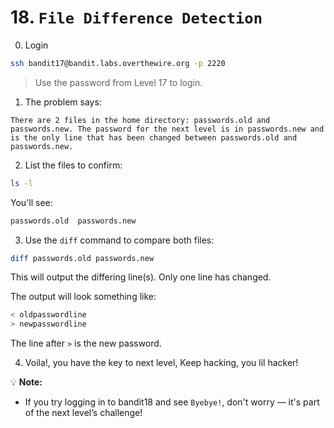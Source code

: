 # 18. `File Difference Detection`

0. Login

```bash
ssh bandit17@bandit.labs.overthewire.org -p 2220
```

> Use the password from Level 17 to login.

1. The problem says:

```
There are 2 files in the home directory: passwords.old and passwords.new. The password for the next level is in passwords.new and is the only line that has been changed between passwords.old and passwords.new.
```

2. List the files to confirm:

```bash
ls -l
```

You'll see:

```bash
passwords.old  passwords.new
```

3. Use the `diff` command to compare both files:

```bash
diff passwords.old passwords.new
```

This will output the differing line(s). Only one line has changed.

The output will look something like:

```bash
< oldpasswordline
> newpasswordline
```

The line after `>` is the new password.

4. Voila!, you have the key to next level, Keep hacking, you lil hacker!

💡 **Note:**

* If you try logging in to bandit18 and see `Byebye!`, don't worry — it's part of the next level’s challenge!
